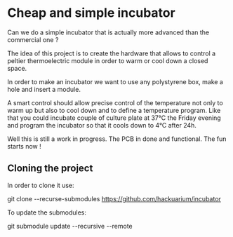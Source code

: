 # Cheap and simple incubator

Can we do a simple incubator that is actually more advanced than the commercial one ?

The idea of this project is to create the hardware that allows to control a peltier
thermoelectric module in order to warm or cool down a closed space.

In order to make an incubator we want to use any polystyrene box, make a hole and
insert a module.

A smart control should allow precise control of the temperature not only to warm up
but also to cool down and to define a temperature program. Like that you could incubate
couple of culture plate at 37°C the Friday evening and program the incubator so 
that it cools down to 4°C after 24h.

Well this is still a work in progress. The PCB in done and functional. The fun starts now !

## Cloning the project

In order to clone it use:

git clone --recurse-submodules https://github.com/hackuarium/incubator

To update the submodules:

git submodule update --recursive --remote
